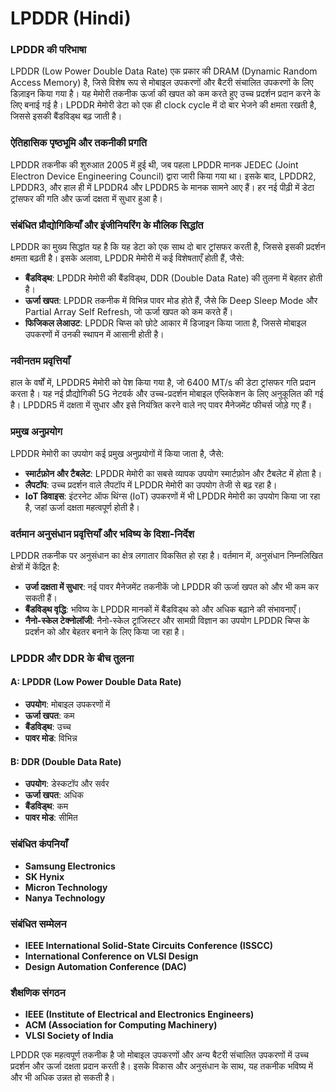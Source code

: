 # LPDDR (Hindi)

### LPDDR की परिभाषा

LPDDR (Low Power Double Data Rate) एक प्रकार की DRAM (Dynamic Random Access Memory) है, जिसे विशेष रूप से मोबाइल उपकरणों और बैटरी संचालित उपकरणों के लिए डिज़ाइन किया गया है। यह मेमोरी तकनीक ऊर्जा की खपत को कम करते हुए उच्च प्रदर्शन प्रदान करने के लिए बनाई गई है। LPDDR मेमोरी डेटा को एक ही clock cycle में दो बार भेजने की क्षमता रखती है, जिससे इसकी बैंडविड्थ बढ़ जाती है।

### ऐतिहासिक पृष्ठभूमि और तकनीकी प्रगति

LPDDR तकनीक की शुरुआत 2005 में हुई थी, जब पहला LPDDR मानक JEDEC (Joint Electron Device Engineering Council) द्वारा जारी किया गया था। इसके बाद, LPDDR2, LPDDR3, और हाल ही में LPDDR4 और LPDDR5 के मानक सामने आए हैं। हर नई पीढ़ी में डेटा ट्रांसफर की गति और ऊर्जा दक्षता में सुधार हुआ है। 

### संबंधित प्रौद्योगिकियाँ और इंजीनियरिंग के मौलिक सिद्धांत

LPDDR का मुख्य सिद्धांत यह है कि यह डेटा को एक साथ दो बार ट्रांसफर करती है, जिससे इसकी प्रदर्शन क्षमता बढ़ती है। इसके अलावा, LPDDR मेमोरी में कई विशेषताएँ होती हैं, जैसे:

- **बैंडविड्थ**: LPDDR मेमोरी की बैंडविड्थ, DDR (Double Data Rate) की तुलना में बेहतर होती है।
- **ऊर्जा खपत**: LPDDR तकनीक में विभिन्न पावर मोड होते हैं, जैसे कि Deep Sleep Mode और Partial Array Self Refresh, जो ऊर्जा खपत को कम करते हैं।
- **फिजिकल लेआउट**: LPDDR चिप्स को छोटे आकार में डिजाइन किया जाता है, जिससे मोबाइल उपकरणों में उनकी स्थापन में आसानी होती है।

### नवीनतम प्रवृत्तियाँ

हाल के वर्षों में, LPDDR5 मेमोरी को पेश किया गया है, जो 6400 MT/s की डेटा ट्रांसफर गति प्रदान करता है। यह नई प्रौद्योगिकी 5G नेटवर्क और उच्च-प्रदर्शन मोबाइल एप्लिकेशन के लिए अनुकूलित की गई है। LPDDR5 में दक्षता में सुधार और इसे नियंत्रित करने वाले नए पावर मैनेजमेंट फीचर्स जोड़े गए हैं।

### प्रमुख अनुप्रयोग

LPDDR मेमोरी का उपयोग कई प्रमुख अनुप्रयोगों में किया जाता है, जैसे:

- **स्मार्टफ़ोन और टैबलेट**: LPDDR मेमोरी का सबसे व्यापक उपयोग स्मार्टफ़ोन और टैबलेट में होता है।
- **लैपटॉप**: उच्च प्रदर्शन वाले लैपटॉप में LPDDR मेमोरी का उपयोग तेजी से बढ़ रहा है।
- **IoT डिवाइस**: इंटरनेट ऑफ थिंग्स (IoT) उपकरणों में भी LPDDR मेमोरी का उपयोग किया जा रहा है, जहां ऊर्जा दक्षता महत्वपूर्ण होती है।

### वर्तमान अनुसंधान प्रवृत्तियाँ और भविष्य के दिशा-निर्देश

LPDDR तकनीक पर अनुसंधान का क्षेत्र लगातार विकसित हो रहा है। वर्तमान में, अनुसंधान निम्नलिखित क्षेत्रों में केंद्रित है:

- **उर्जा दक्षता में सुधार**: नई पावर मैनेजमेंट तकनीकें जो LPDDR की ऊर्जा खपत को और भी कम कर सकती हैं।
- **बैंडविड्थ वृद्धि**: भविष्य के LPDDR मानकों में बैंडविड्थ को और अधिक बढ़ाने की संभावनाएँ।
- **नैनो-स्केल टेक्नोलॉजी**: नैनो-स्केल ट्रांजिस्टर और सामग्री विज्ञान का उपयोग LPDDR चिप्स के प्रदर्शन को और बेहतर बनाने के लिए किया जा रहा है।

### LPDDR और DDR के बीच तुलना

#### A: LPDDR (Low Power Double Data Rate)

- **उपयोग**: मोबाइल उपकरणों में
- **ऊर्जा खपत**: कम
- **बैंडविड्थ**: उच्च
- **पावर मोड**: विभिन्न

#### B: DDR (Double Data Rate)

- **उपयोग**: डेस्कटॉप और सर्वर
- **ऊर्जा खपत**: अधिक
- **बैंडविड्थ**: कम
- **पावर मोड**: सीमित

### संबंधित कंपनियाँ

- **Samsung Electronics**
- **SK Hynix**
- **Micron Technology**
- **Nanya Technology**

### संबंधित सम्मेलन

- **IEEE International Solid-State Circuits Conference (ISSCC)**
- **International Conference on VLSI Design**
- **Design Automation Conference (DAC)**

### शैक्षणिक संगठन

- **IEEE (Institute of Electrical and Electronics Engineers)**
- **ACM (Association for Computing Machinery)**
- **VLSI Society of India**

LPDDR एक महत्वपूर्ण तकनीक है जो मोबाइल उपकरणों और अन्य बैटरी संचालित उपकरणों में उच्च प्रदर्शन और ऊर्जा दक्षता प्रदान करती है। इसके विकास और अनुसंधान के साथ, यह तकनीक भविष्य में और भी अधिक उन्नत हो सकती है।